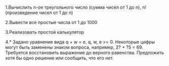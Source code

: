 1.Вычислить n-ое треугольного число (сумма чисел от 1 до n), n! (произведение чисел от 1 до n)

2.Вывести все простые числа от 1 до 1000

3.Реализовать простой калькулятор

4.* Задано уравнение вида q + w = e, q, w, e >= 0. Некоторые цифры могут быть заменены знаком вопроса, например, 2? + ?5 = 69. Требуется восстановить выражение до верного равенства. Предложить хотя бы одно решение или сообщить, что его нет.